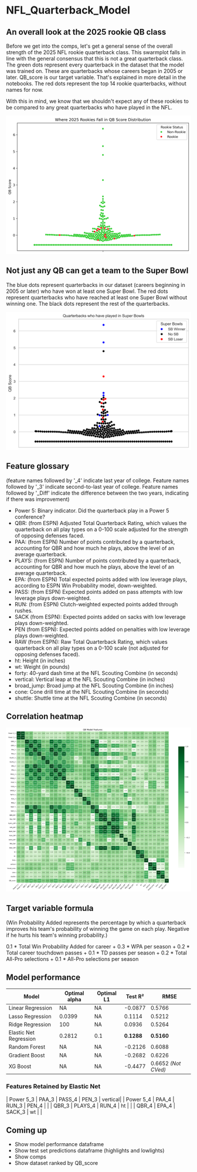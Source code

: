 # NFL_Quarterback_Model

## An overall look at the 2025 rookie QB class

Before we get into the comps, let's get a general sense of the overall strength of the 2025 NFL rookie quarterback class. This swarmplot falls in line with the general consensus that this is not a great quarterback class. The green dots represent every quarterback in the dataset that the model was trained on. These are quarterbacks whose careers began in 2005 or later. QB_score is our target variable. That's explained in more detail in the notebooks. The red dots represent the top 14 rookie quarterbacks, without names for now.<br>

With this in mind, we know that we shouldn't expect any of these rookies to be compared to any great quarterbacks who have played in the NFL. 

![My Cool Chart](qb_with_rookies.png)

## Not just any QB can get a team to the Super Bowl

The blue dots represent quarterbacks in our dataset (careers beginning in 2005 or later) who have won at least one Super Bowl. The red dots represent quarterbacks who have reached at least one Super Bowl without winning one. The black dots represent the rest of the quarterbacks. 

![My Cool Chart](qb_super_bowls.png)

## Feature glossary
(feature names followed by '_4' indicate last year of college. Feature names followed by '_3' indicate second-to-last year of college. Feature names followed by '_Diff' indicate the difference between the two years, indicating if there was improvement)
* Power 5: Binary indicator. Did the quarterback play in a Power 5 conference?
* QBR: (from ESPN) Adjusted Total Quarterback Rating, which values the quarterback on all play types on a 0-100 scale adjusted for the strength of opposing defenses faced.
* PAA: (from ESPN) Number of points contributed by a quarterback, accounting for QBR and how much he plays, above the level of an average quarterback.
* PLAYS: (from ESPN) Number of points contributed by a quarterback, accounting for QBR and how much he plays, above the level of an average quarterback.
* EPA: (from ESPN) Total expected points added with low leverage plays, according to ESPN Win Probability model, down-weighted.
* PASS: (from ESPN) Expected points added on pass attempts with low leverage plays down-weighted.
* RUN: (from ESPN) Clutch-weighted expected points added through rushes.
* SACK (from ESPN): Expected points added on sacks with low leverage plays down-weighted.
* PEN (from ESPN): Expected points added on penalties with low leverage plays down-weighted.
* RAW (from ESPN): Raw Total Quarterback Rating, which values quarterback on all play types on a 0-100 scale (not adjusted for opposing defenses faced).
* ht: Height (in inches)
* wt: Weight (in pounds)
* forty: 40-yard dash time at the NFL Scouting Combine (in seconds)
* vertical: Vertical leap at the NFL Scouting Combine (in inches)
* broad_jump: Broad jump at the NFL Scouting Combine (in inches)
* cone: Cone drill time at the NFL Scouting Combine (in seconds)
* shuttle: Shuttle time at the NFL Scouting Combine (in seconds)

## Correlation heatmap

![My Cool Chart](correlation_heatmap_QB_success.png)

## Target variable formula

(Win Probability Added represents the percentage by which a quarterback improves his team's probability of winning the game on each play. Negative if he hurts his team's winning probability.)

0.1 * Total Win Probability Added for career +
0.3 * WPA per season +
0.2 * Total career touchdown passes + 
0.1 * TD passes per season +
0.2 * Total All-Pro selections +
0.1 * All-Pro selections per season

## Model performance

| Model                  | Optimal alpha    | Optimal L1 | Test R²   | RMSE   |
|------------------------|------------------|------------|-----------|--------|
| Linear Regression      | NA               | NA         | -0.0877   | 0.5766 |
| Lasso Regression       | 0.0399           | NA         | 0.1114    | 0.5212 |
| Ridge Regression       | 100              | NA         | 0.0936    | 0.5264 |
| Elastic Net Regression | 0.2812           | 0.1        | **0.1288**    | **0.5160** |
| Random Forest          | NA               | NA         | -0.2126   | 0.6088 |
| Gradient Boost         | NA               | NA         | -0.2682   | 0.6226 |
| XG Boost               | NA               | NA         | -0.4477   | 0.6652 *(Not CVed)* |

### Features Retained by Elastic Net

| Power 5_3  | PAA_3   | PASS_4  | PEN_3   | vertical|
| Power 5_4  | PAA_4   | RUN_3   | PEN_4   |         |
| QBR_3      | PLAYS_4 | RUN_4   | ht      |         |
| QBR_4      | EPA_4   | SACK_3  | wt      |         |

## Coming up
* Show model performance dataframe
* Show test set predictions dataframe (highlights and lowlights)
* Show comps
* Show dataset ranked by QB_score

